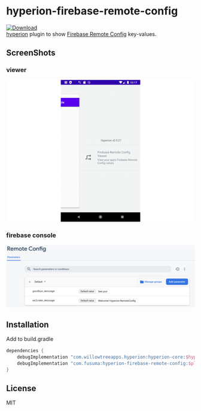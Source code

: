 # hyperion-firebase-remote-config
[ ![Download](https://api.bintray.com/packages/k-tomoyasu/maven/hyperion-firebase-remote-config/images/download.svg?version=1.0.1) ](https://bintray.com/k-tomoyasu/maven/hyperion-firebase-remote-config/1.0.1/link)  
[hyperion](https://github.com/willowtreeapps/Hyperion-Android) plugin to show [Firebase Remote Config](https://firebase.google.com/docs/remote-config/) key-values.

## ScreenShots
### viewer
![config-viewer](art/plugin-demo.gif)
### firebase console
![console](art/firebase-console.png)

## Installation
Add to build.gradle
```groovy
dependencies {
    debugImplementation "com.willowtreeapps.hyperion:hyperion-core:$hyperion_version"
    debugImplementation "com.fusuma:hyperion-firebase-remote-config:$plugin_version"
}
```

## License
MIT